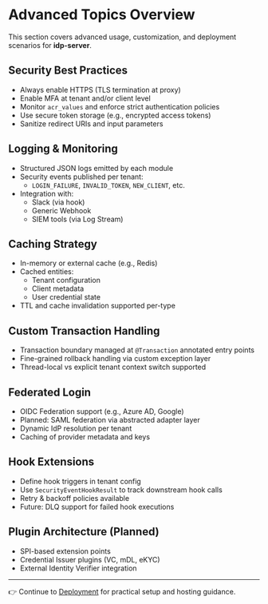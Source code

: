 # Advanced Topics Overview

This section covers advanced usage, customization, and deployment scenarios for **idp-server**.

## Security Best Practices

- Always enable HTTPS (TLS termination at proxy)
- Enable MFA at tenant and/or client level
- Monitor `acr_values` and enforce strict authentication policies
- Use secure token storage (e.g., encrypted access tokens)
- Sanitize redirect URIs and input parameters

## Logging & Monitoring

- Structured JSON logs emitted by each module
- Security events published per tenant:
    - `LOGIN_FAILURE`, `INVALID_TOKEN`, `NEW_CLIENT`, etc.
- Integration with:
    - Slack (via hook)
    - Generic Webhook
    - SIEM tools (via Log Stream)

## Caching Strategy

- In-memory or external cache (e.g., Redis)
- Cached entities:
    - Tenant configuration
    - Client metadata
    - User credential state
- TTL and cache invalidation supported per-type

## Custom Transaction Handling

- Transaction boundary managed at `@Transaction` annotated entry points
- Fine-grained rollback handling via custom exception layer
- Thread-local vs explicit tenant context switch supported

## Federated Login

- OIDC Federation support (e.g., Azure AD, Google)
- Planned: SAML federation via abstracted adapter layer
- Dynamic IdP resolution per tenant
- Caching of provider metadata and keys

## Hook Extensions

- Define hook triggers in tenant config
- Use `SecurityEventHookResult` to track downstream hook calls
- Retry & backoff policies available
- Future: DLQ support for failed hook executions

## Plugin Architecture (Planned)

- SPI-based extension points
- Credential Issuer plugins (VC, mDL, eKYC)
- External Identity Verifier integration

---

👉 Continue to [Deployment](../deployment/index.md) for practical setup and hosting guidance.
